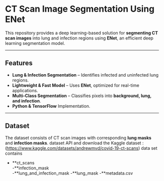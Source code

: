 # CT Scan Image Segmentation Using ENet

This repository provides a deep learning-based solution for **segmenting CT scan images** into lung and infection regions using **ENet**, an efficient deep learning segmentation model.

---

##  Features
- **Lung & Infection Segmentation** – Identifies infected and uninfected lung regions.
- **Lightweight & Fast Model** – Uses **ENet**, optimized for real-time applications.
- **Multi-Class Segmentation** – Classifies pixels into **background, lung, and infection**.
- **Python & TensorFlow** Implementation.

---

##  Dataset
The dataset consists of CT scan images with corresponding **lung masks** and **infection masks**.
dataset API and download the Kaggle dataset : (https://www.kaggle.com/datasets/andrewmvd/covid-19-ct-scans)
data set contains
- **ct_scans  
-**infection_mask  
-**lung_and_infection_mask
-**lung_mask
-**metadata.csv

